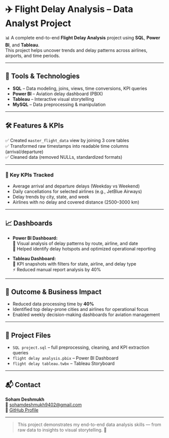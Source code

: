 # ✈️ Flight Delay Analysis – Data Analyst Project

📊 A complete end-to-end **Flight Delay Analysis** project using **SQL**, **Power BI**, and **Tableau**.  
This project helps uncover trends and delay patterns across airlines, airports, and time periods.

---

## 🚀 Tools & Technologies

- **SQL** – Data modeling, joins, views, time conversions, KPI queries
- **Power BI** – Aviation delay dashboard (PBIX)
- **Tableau** – Interactive visual storytelling
- **MySQL** – Data preprocessing & manipulation

---

## 🛠️ Features & KPIs

✅ Created `master_flight_data` view by joining 3 core tables  
✅ Transformed raw timestamps into readable time columns (arrival/departure)  
✅ Cleaned data (removed NULLs, standardized formats)

---

### 📌 Key KPIs Tracked

- Average arrival and departure delays (Weekday vs Weekend)
- Daily cancellations for selected airlines (e.g., JetBlue Airways)
- Delay trends by city, state, and week
- Airlines with no delay and covered distance (2500–3000 km)

---

## 📈 Dashboards

- **Power BI Dashboard:**  
  📍 Visual analysis of delay patterns by route, airline, and date  
  🎯 Helped identify delay hotspots and optimized operational reporting

- **Tableau Dashboard:**  
  📍 KPI snapshots with filters for state, airline, and delay type  
  ⚡ Reduced manual report analysis by 40%

---

## 🧠 Outcome & Business Impact

- Reduced data processing time by **40%**
- Identified top delay-prone cities and airlines for operational focus
- Enabled weekly decision-making dashboards for aviation management

---

## 📂 Project Files

- `SQL project.sql` – full preprocessing, cleaning, and KPI extraction queries  
- `flight delay analysis.pbix` – Power BI Dashboard  
- `flight delay tableau.twbx` – Tableau Storyboard

---

## 📬 Contact

**Soham Deshmukh**  
📧 sohamdeshmukh9402@gmail.com  
🔗 [GitHub Profile](https://github.com/sohamdeshmukh09)

---

> This project demonstrates my end-to-end data analysis skills — from raw data to insights to visual storytelling. 🚀
